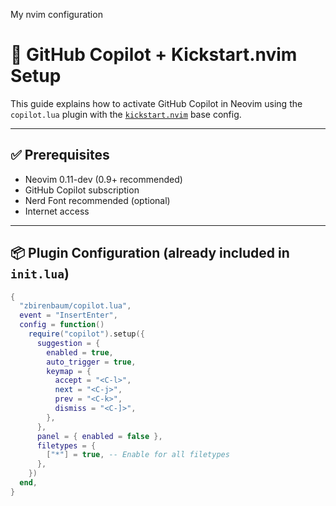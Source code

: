 My nvim configuration 
# 🧠 GitHub Copilot + Kickstart.nvim Setup

This guide explains how to activate GitHub Copilot in Neovim using the `copilot.lua` plugin with the [`kickstart.nvim`](https://github.com/nvim-lua/kickstart.nvim) base config.

---

## ✅ Prerequisites

- Neovim 0.11-dev (0.9+ recommended)
- GitHub Copilot subscription
- Nerd Font recommended (optional)
- Internet access

---

## 📦 Plugin Configuration (already included in `init.lua`)

```lua
{
  "zbirenbaum/copilot.lua",
  event = "InsertEnter",
  config = function()
    require("copilot").setup({
      suggestion = {
        enabled = true,
        auto_trigger = true,
        keymap = {
          accept = "<C-l>",
          next = "<C-j>",
          prev = "<C-k>",
          dismiss = "<C-]>",
        },
      },
      panel = { enabled = false },
      filetypes = {
        ["*"] = true, -- Enable for all filetypes
      },
    })
  end,
}

